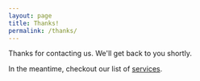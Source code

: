 ```yaml
---
layout: page
title: Thanks!
permalink: /thanks/
---
```


<p>Thanks for contacting us. We'll get back to you shortly.</p>
<p>In the meantime, checkout our list of <a href="/services/">services</a>.</p>

